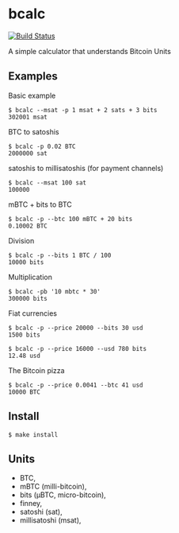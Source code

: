 
# bcalc

[![Build Status](https://travis-ci.org/jb55/bcalc.svg)](https://travis-ci.org/jb55/bcalc)

  A simple calculator that understands Bitcoin Units

## Examples

  Basic example

    $ bcalc --msat -p 1 msat + 2 sats + 3 bits
    302001 msat

  BTC to satoshis

    $ bcalc -p 0.02 BTC
    2000000 sat

  satoshis to millisatoshis (for payment channels)

    $ bcalc --msat 100 sat
    100000

  mBTC + bits to BTC

    $ bcalc -p --btc 100 mBTC + 20 bits
    0.10002 BTC

  Division

    $ bcalc -p --bits 1 BTC / 100
    10000 bits

  Multiplication

    $ bcalc -pb '10 mbtc * 30'
    300000 bits

  Fiat currencies

    $ bcalc -p --price 20000 --bits 30 usd
    1500 bits

    $ bcalc -p --price 16000 --usd 780 bits
    12.48 usd

  The Bitcoin pizza

    $ bcalc -p --price 0.0041 --btc 41 usd
    10000 BTC

## Install

    $ make install

## Units

  - BTC,
  - mBTC (milli-bitcoin),
  - bits (μBTC, micro-bitcoin),
  - finney,
  - satoshi (sat),
  - millisatoshi (msat),
